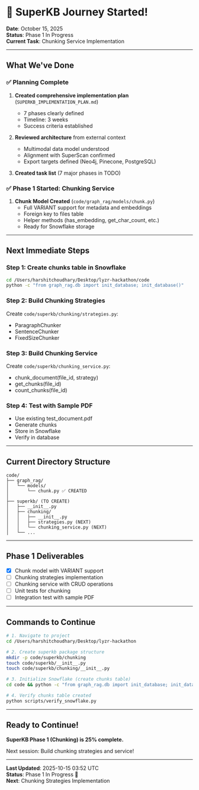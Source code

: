 # 🚀 SuperKB Journey Started!

**Date**: October 15, 2025  
**Status**: Phase 1 In Progress  
**Current Task**: Chunking Service Implementation

---

## What We've Done

### ✅ Planning Complete
1. **Created comprehensive implementation plan** (`SUPERKB_IMPLEMENTATION_PLAN.md`)
   - 7 phases clearly defined
   - Timeline: 3 weeks
   - Success criteria established

2. **Reviewed architecture** from external context
   - Multimodal data model understood
   - Alignment with SuperScan confirmed
   - Export targets defined (Neo4j, Pinecone, PostgreSQL)

3. **Created task list** (7 major phases in TODO)

### ✅ Phase 1 Started: Chunking Service
1. **Chunk Model Created** (`code/graph_rag/models/chunk.py`)
   - Full VARIANT support for metadata and embeddings
   - Foreign key to files table
   - Helper methods (has_embedding, get_char_count, etc.)
   - Ready for Snowflake storage

---

## Next Immediate Steps

### Step 1: Create chunks table in Snowflake
```bash
cd /Users/harshitchoudhary/Desktop/lyzr-hackathon/code
python -c "from graph_rag.db import init_database; init_database()"
```

### Step 2: Build Chunking Strategies
Create `code/superkb/chunking/strategies.py`:
- ParagraphChunker
- SentenceChunker  
- FixedSizeChunker

### Step 3: Build Chunking Service
Create `code/superkb/chunking_service.py`:
- chunk_document(file_id, strategy)
- get_chunks(file_id)
- count_chunks(file_id)

### Step 4: Test with Sample PDF
- Use existing test_document.pdf
- Generate chunks
- Store in Snowflake
- Verify in database

---

## Current Directory Structure

```
code/
├── graph_rag/
│   └── models/
│       └── chunk.py ✅ CREATED
│
├── superkb/ (TO CREATE)
│   ├── __init__.py
│   ├── chunking/
│   │   ├── __init__.py
│   │   ├── strategies.py (NEXT)
│   │   └── chunking_service.py (NEXT)
│   └── ...
```

---

## Phase 1 Deliverables

- [x] Chunk model with VARIANT support
- [ ] Chunking strategies implementation
- [ ] Chunking service with CRUD operations
- [ ] Unit tests for chunking
- [ ] Integration test with sample PDF

---

## Commands to Continue

```bash
# 1. Navigate to project
cd /Users/harshitchoudhary/Desktop/lyzr-hackathon

# 2. Create superkb package structure
mkdir -p code/superkb/chunking
touch code/superkb/__init__.py
touch code/superkb/chunking/__init__.py

# 3. Initialize Snowflake (create chunks table)
cd code && python -c "from graph_rag.db import init_database; init_database()"

# 4. Verify chunks table created
python scripts/verify_snowflake.py
```

---

## Ready to Continue!

**SuperKB Phase 1 (Chunking) is 25% complete.**

Next session: Build chunking strategies and service!

---

**Last Updated**: 2025-10-15 03:52 UTC  
**Status**: Phase 1 In Progress 🚧  
**Next**: Chunking Strategies Implementation
